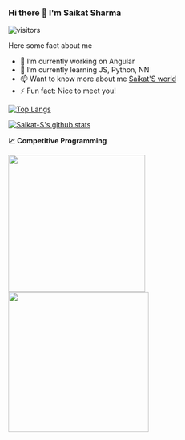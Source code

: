 ### Hi there 👋 I'm Saikat Sharma

<!--
**Saikat-S/Saikat-S** is a ✨ _special_ ✨ repository because its `README.md` (this file) appears on your GitHub profile.
-->
 ![visitors](https://visitor-badge.laobi.icu/badge?page_id=Saikat-S)
 
Here some fact about me
- 🔭 I’m currently working on Angular
- 🌱 I’m currently learning JS, Python, NN 
- 📫 Want to know more about me [Saikat'S world](https://saikat-s.github.io/)
- ⚡ Fun fact: Nice to meet you!

[![Top Langs](https://github-readme-stats.vercel.app/api/top-langs/?username=Saikat-S&layout=compact)](https://github.com/anuraghazra/github-readme-stats)

[![Saikat-S's github stats](https://github-readme-stats.vercel.app/api?username=Saikat-S)](https://github.com/anuraghazra/github-readme-stats)


<b>&#128200; Competitive Programming</b>
<p float="left">
<img height="273em" src="https://leetcard.jacoblin.cool/SaikatS?theme=light&font=Karma&ext=contest" />
<img height="280em" src="https://raw.githubusercontent.com/SaikatS/cf-stats/main/output/light_card.svg" />
</p>
